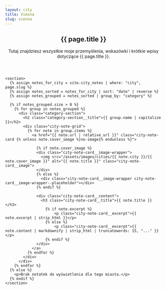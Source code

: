 ```yaml
---
layout: city
title: Vienna
slug: vienna
---
```

<main class="page-wrapper city-page">
  <article>
    <header class="city-page__header">
        <h1 class="city-page__title">{{ page.title }}</h1>
        <p>
            Tutaj znajdziesz wszystkie moje przemyślenia, wskazówki i krótkie wpisy dotyczące {{ page.title }}.
        </p>
    </header>

    <section>
      {% assign notes_for_city = site.city_notes | where: "city", page.slug %}
      {% assign notes_sorted = notes_for_city | sort: "date" | reverse %}
      {% assign notes_grouped = notes_sorted | group_by: "category" %}

      {% if notes_grouped.size > 0 %}
        {% for group in notes_grouped %}
          <div class="category-section">
            <h2 class="category-section__title">{{ group.name | capitalize }}</h2>
            <div class="city-note-grid">
              {% for note in group.items %}
                <a href="{{ note.url | relative_url }}" class="city-note-card {% unless note.cover_image %}no-image{% endunless %}">

                  {% if note.cover_image %}
                  <div class="city-note-card__image-wrapper">
                    <img src="/assets/images/cities/{{ note.city }}/{{ note.cover_image }}" alt="{{ note.title }}" class="city-note-card__image">
                  </div>
                  {% else %}
                    <div class="city-note-card__image-wrapper city-note-card__image-wrapper--placeholder"></div>
                  {% endif %}

                  <div class="city-note-card__content">
                    <h3 class="city-note-card__title">{{ note.title }}</h3>
                      {% if note.excerpt %}
                          <p class="city-note-card__excerpt">{{ note.excerpt | strip_html }}</p>
                      {% else %}
                          <p class="city-note-card__excerpt">{{ note.content | markdownify | strip_html | truncatewords: 15, "..." }}</p>
                      {% endif %}
                  </div>
                </a>
              {% endfor %}
            </div>
          </div>
        {% endfor %}
      {% else %}
        <p>Brak notatek do wyświetlenia dla tego miasta.</p>
      {% endif %}
    </section>
  </article>
</main>

